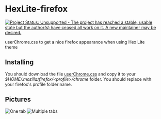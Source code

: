 HexLite-firefox
===============
[![Project Status: Unsupported - The project has reached a stable, usable state but the author(s) have ceased all work on it. A new maintainer may be desired.](http://www.repostatus.org/badges/latest/unsupported.svg)](http://www.repostatus.org/#unsupported)

userChrome.css to get a nice firefox appearance when using Hex Lite theme

## Installing

You should download the file [userChrome.css](https://raw.githubusercontent.com/irozgar/HexLite-firefox/master/userChrome.css "Download userChrome.css") and copy it to your _$HOME/.mozilla/firefox/&lt;profile&gt;/chrome_ folder. You should replace <profile> with your firefox's profile folder name.

## Pictures

![One tab](https://raw.githubusercontent.com/irozgar/HexLite-firefox/master/screenshots/one-tab.png "One Tab")
![Multiple tabs](https://raw.githubusercontent.com/irozgar/HexLite-firefox/master/screenshots/multiple-tabs.png "Multiple tabs")

